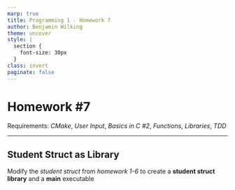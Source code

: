 ```yaml
---
marp: true
title: Programming 1 - Homework 7
author: Benjamin Wilking
theme: uncover
style: |
  section {
    font-size: 30px
  }
class: invert
paginate: false
---
```


# Homework #7

Requirements: *CMake*, *User Input*, *Basics in C #2*, *Functions*, *Libraries*, *TDD*

---

## Student Struct as Library

Modify the *student struct* from *homework 1-6* to create a **student struct library** and a **main** executable

<!-- ---

## Testing the Student Struct

Exend the *student struct* project by adding some tests using **gtest**

- Add a ```<testfile>.cpp``` to the *test* subfolder.
- Extend the *CMakeLists.txt* to deal with **gtest** and *C++*
- Add some tests for the *student struct*
  - Create a [test fixture](https://developer.ibm.com/articles/au-googletestingframework/#understanding-test-fixtures)
  - Test the initialization of the student structure
  - Test adding some grades to the student structure
  - Test adding more grades than theoretically possible -->